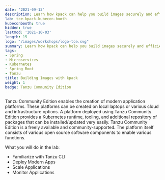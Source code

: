 ```yaml
---
date: '2021-09-13'
description: Learn how kpack can help you build images securely and efficiently
lab: tce-kpack-kubecon-booth
kubeconbooth: true
hidden: true
lastmod: '2021-10-03'
length: 15
logo: "/images/workshops/logo-tce.svg"
summary: Learn how kpack can help you build images securely and efficiently
tags:
- Spring
- Microservices
- Kubernetes
- Spring Boot
- Tanzu
title: Building Images with kpack
weight: 1
badge: Tanzu Community Edition
---
```


Tanzu Community Edition enables the creation of modern application platforms. These platforms can be created on local laptops or various cloud and infrastructure options. A platform deployed using Tanzu Community Edition provides a Kubernetes runtime, tooling, and additional repository of packages that can be installed/updated very easily. Tanzu Community Edition is a freely available and community-supported. The platform itself consists of various open source software components to enable various functions. 

What you will do in the lab:
- Familiarize with Tanzu CLI
- Deploy Modern Apps
- Scale Applications
- Monitor Applications